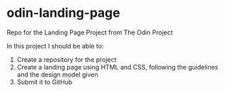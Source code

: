 # odin-landing-page
Repo for the Landing Page Project from The Odin Project

In this project I should be able to:
 1. Create a repository for the project
 2. Create a landing page using HTML and CSS, following the guidelines and the design model given
 3. Submit it to GitHub